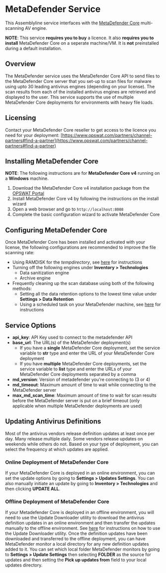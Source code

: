 # MetaDefender Service

This Assemblyline service interfaces with the [MetaDefender Core](https://www.opswat.com/metadefender-core) multi-scanning AV engine.

**NOTE**: This service **requires you to buy** a licence. It also **requires you to install** MetaDefender Core on a seperate machine/VM. It is **not** preinstalled during a default installation.

## Overview

The MetaDefender service uses the MetaDefender Core API to send files to the MetaDefender Core server that you set-up to scan files for malware using upto 30 leading antivirus engines (depending on your license). The scan results from each of the installed antivirus engines are retrieved and displayed to the user. This service supports the use of multiple MetaDefender Core deployments for environments with heavy file loads.

## Licensing

Contact your MetaDefender Core reseller to get access to the licence you need for your deployment: [https://www.opswat.com/partners/channel-partners#find-a-partner](https://www.opswat.com/partners/channel-partners#find-a-partner)

## Installing MetaDefender Core

**NOTE**: The following instructions are for **MetaDefender Core v4** running on a **Windows** machine.

1. Download the MetaDefender Core v4 installation package from the [OPSWAT Portal](https://portal.opswat.com/) 
2. Install MetaDefender Core v4 by following the instructions on the install wizard
3. Open a web browser and go to ``http://localhost:8008``
4. Complete the basic configuration wizard to activate MetaDefender Core

## Configuring MetaDefender Core

Once MetaDefender Core has been installed and activated with your license, the following configurations are recommended to improve the file scanning rate:

* Using RAMDISK for the _tempdirectory_, see [here](https://onlinehelp.opswat.com/corev4/2.6._Special_installation_options.html) for instructions
* Turning off the following engines under **Inventory > Technologies**
	* Data sanitization engine 
	* Archive engine
* Frequently cleaning up the scan database using both of the following methods:
	* Setting all the data retention options to the lowest time value under **Settings > Data Retention**
	* Using a scheduled task on your MetaDefender machine, see [here](mdcore_install/install_notes.md) for instructions

## Service Options

* **api_key**: API Key used to connect to the metadefender API
* **base_url**: The URL(s) of the MetaDefender deployment(s)
	* If you have a **single** MetaDefender Core deployment, set the service variable to **str** type and enter the URL of your MetaDefender Core deployment
	* If you have **multiple** MetaDefender Core deployments, set the service variable to **list** type and enter the URLs of your MetaDefender Core deployments separated by a comma
* **md_version**: Version of metadefender you're connecting to (3 or 4)
* **md_timeout**: Maximum amount of time to wait while connecting to the MetaDefender server
* **max_md_scan_time**: Maximum amount of time to wait for scan results before the MetaDefender server is put on a brief timeout (only applicable when multiple MetaDefender deployments are used)

## Updating Antivirus Definitions

Most of the antivirus vendors release definition updates at least once per day. Many release multiple daily. Some vendors release updates on weekends while others do not. Based on your type of deployment, you can select the frequency at which updates are applied.

### Online Deployment of MetaDefender Core

If your MetaDefender Core is deployed in an online environment, you can set the update options by going to **Settings > Updates Settings**. You can also manually initiate an update by going to **Inventory > Technologies** and then clicking **UPDATE ALL**.

### Offline Deployment of MetaDefender Core

If your Metadefender Core is deployed in an offline environment, you will need to use the Update Downloader utility to download the antivirus definition updates in an online environment and then transfer the updates manually to the offline environment. See [here](https://onlinehelp.opswat.com/downloader/) for instructions on how to use the Update Downloader utility. Once the definition updates have been downloaded and transferred to the offline deployment, you can have MetaDefender monitor a local directory for any new definition updates added to it. You can set which local folder MetaDefender monitors by going to **Settings > Update Settings** then selecting **FOLDER** as the source for updates and then setting the **Pick up updates from** field to your local updates directory.